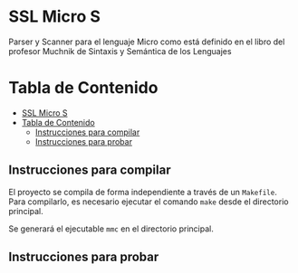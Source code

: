 # SSL Micro S

Parser y Scanner para el lenguaje Micro como está definido en el libro del profesor Muchnik de Sintaxis y Semántica de los Lenguajes

# Tabla de Contenido
- [SSL Micro S](#ssl-micro-s)
- [Tabla de Contenido](#tabla-de-contenido)
  - [Instrucciones para compilar](#instrucciones-para-compilar)
  - [Instrucciones para probar](#instrucciones-para-probar)


## Instrucciones para compilar

El proyecto se compila de forma independiente a través de un `Makefile`.  
Para compilarlo, es necesario ejecutar el comando `make` desde el directorio principal.

Se generará el ejecutable `mmc` en el directorio principal.

## Instrucciones para probar



